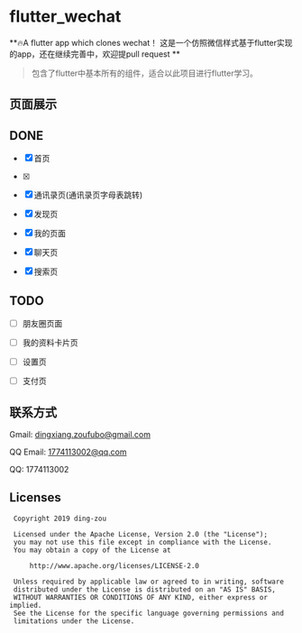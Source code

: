 # flutter_wechat

**🔥A flutter app which clones wechat！ 这是一个仿照微信样式基于flutter实现的app，还在继续完善中，欢迎提pull request **

> 包含了flutter中基本所有的组件，适合以此项目进行flutter学习。

## 页面展示



## DONE

- [x] 首页

- [x] 
- [x] 通讯录页(通讯录页字母表跳转)
- [x] 发现页

- [x] 我的页面
- [x] 聊天页
- [x] 搜索页

## TODO



- [ ] 朋友圈页面
- [ ] 我的资料卡片页
- [ ] 设置页
- [ ] 支付页



## 联系方式

Gmail: [dingxiang.zoufubo@gmail.com](mailto:dingxiang.zoufubo@gmail.com)

QQ Email: [1774113002@qq.com](mailto:1774113002@qq.com)

QQ: 1774113002

## Licenses

```
 Copyright 2019 ding-zou

 Licensed under the Apache License, Version 2.0 (the "License");
 you may not use this file except in compliance with the License.
 You may obtain a copy of the License at

     http://www.apache.org/licenses/LICENSE-2.0

 Unless required by applicable law or agreed to in writing, software
 distributed under the License is distributed on an "AS IS" BASIS,
 WITHOUT WARRANTIES OR CONDITIONS OF ANY KIND, either express or implied.
 See the License for the specific language governing permissions and
 limitations under the License.
```